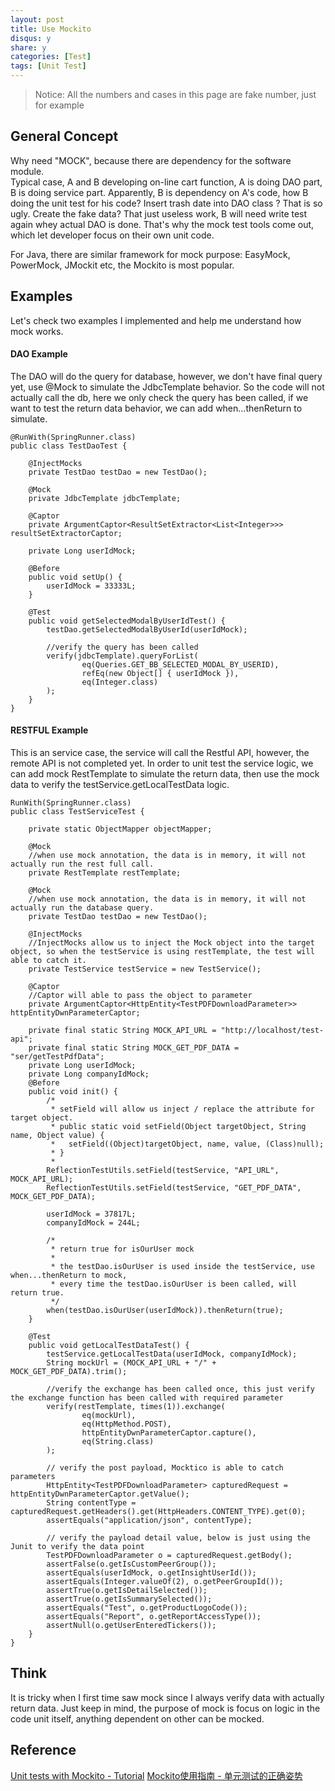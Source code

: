 ```yaml
---
layout: post
title: Use Mockito
disqus: y
share: y
categories: [Test]
tags: [Unit Test]
---
```


> Notice: All the numbers and cases in this page are fake number, just for example

## General Concept
Why need "MOCK", because there are dependency for the software module.   
Typical case, A and B developing on-line cart function, A is doing DAO part, B is doing service part. Apparently, B is dependency on A's code, how B doing the unit test for his code? Insert trash date into DAO class ? That is so ugly. Create the fake data? That just useless work, B will need write test again whey actual DAO is done. That's why the mock test tools come out, which let developer focus on their own unit code.

For Java, there are similar framework for mock purpose: EasyMock, PowerMock, JMockit etc, the Mockito is most popular.

## Examples
Let's check two examples I implemented and help me understand how mock works.

#### DAO Example
The DAO will do the query for database, however, we don't have final query yet, use @Mock to simulate the JdbcTemplate behavior. So the code will not actually call the db, here we only check the query has been called, if we want to test the return data behavior, we can add when...thenReturn to simulate.
```
@RunWith(SpringRunner.class)
public class TestDaoTest {

    @InjectMocks
    private TestDao testDao = new TestDao();

    @Mock
    private JdbcTemplate jdbcTemplate;

    @Captor
    private ArgumentCaptor<ResultSetExtractor<List<Integer>>> resultSetExtractorCaptor;

    private Long userIdMock;

    @Before
    public void setUp() {
        userIdMock = 33333L;
    }

    @Test
    public void getSelectedModalByUserIdTest() {
        testDao.getSelectedModalByUserId(userIdMock);

        //verify the query has been called
        verify(jdbcTemplate).queryForList(
                eq(Queries.GET_BB_SELECTED_MODAL_BY_USERID),
                refEq(new Object[] { userIdMock }),
                eq(Integer.class)
        );
    }
}
```

#### RESTFUL Example
This is an service case, the service will call the Restful API, however, the remote API is not completed yet. In order to unit test the service logic, we can add mock RestTemplate to simulate the return data, then use the mock data to verify the testService.getLocalTestData logic.  
```
RunWith(SpringRunner.class)
public class TestServiceTest {

    private static ObjectMapper objectMapper;

    @Mock
	//when use mock annotation, the data is in memory, it will not actually run the rest full call.
    private RestTemplate restTemplate;

    @Mock
	//when use mock annotation, the data is in memory, it will not actually run the database query.
    private TestDao testDao = new TestDao();

    @InjectMocks
	//InjectMocks allow us to inject the Mock object into the target object, so when the testService is using restTemplate, the test will able to catch it.
    private TestService testService = new TestService();

    @Captor
	//Captor will able to pass the object to parameter
    private ArgumentCaptor<HttpEntity<TestPDFDownloadParameter>> httpEntityDwnParameterCaptor;

    private final static String MOCK_API_URL = "http://localhost/test-api";
    private final static String MOCK_GET_PDF_DATA = "ser/getTestPdfData";
    private Long userIdMock;
    private Long companyIdMock;
    @Before
    public void init() {
		/*
	     * setField will allow us inject / replace the attribute for target object.		
		 * public static void setField(Object targetObject, String name, Object value) {
         *   setField((Object)targetObject, name, value, (Class)null);
         * }
		 *
        ReflectionTestUtils.setField(testService, "API_URL", MOCK_API_URL);
        ReflectionTestUtils.setField(testService, "GET_PDF_DATA", MOCK_GET_PDF_DATA);

        userIdMock = 37817L;
        companyIdMock = 244L;

        /* 
		 * return true for isOurUser mock
		 *
		 * the testDao.isOurUser is used inside the testService, use when...thenReturn to mock,
		 * every time the testDao.isOurUser is been called, will return true.
		 */
        when(testDao.isOurUser(userIdMock)).thenReturn(true);
    }

    @Test
    public void getLocalTestDataTest() {
        testService.getLocalTestData(userIdMock, companyIdMock);
        String mockUrl = (MOCK_API_URL + "/" + MOCK_GET_PDF_DATA).trim();

        //verify the exchange has been called once, this just verify the exchange function has been called with required parameter
        verify(restTemplate, times(1)).exchange(
                eq(mockUrl),
                eq(HttpMethod.POST),
                httpEntityDwnParameterCaptor.capture(),
                eq(String.class)
        );

        // verify the post payload, Mocktico is able to catch parameters
        HttpEntity<TestPDFDownloadParameter> capturedRequest = httpEntityDwnParameterCaptor.getValue();
        String contentType = capturedRequest.getHeaders().get(HttpHeaders.CONTENT_TYPE).get(0);
        assertEquals("application/json", contentType);

        // verify the payload detail value, below is just using the Junit to verify the data point
        TestPDFDownloadParameter o = capturedRequest.getBody();
        assertFalse(o.getIsCustomPeerGroup());
        assertEquals(userIdMock, o.getInsightUserId());
        assertEquals(Integer.valueOf(2), o.getPeerGroupId());
        assertTrue(o.getIsDetailSelected());
        assertTrue(o.getIsSummarySelected());
        assertEquals("Test", o.getProductLogoCode());
        assertEquals("Report", o.getReportAccessType());
        assertNull(o.getUserEnteredTickers());
    }
}
```

## Think
It is tricky when I first time saw mock since I always verify data with actually return data. Just keep in mind, the purpose of mock is focus on logic in the code unit itself, anything dependent on other can be mocked.

## Reference
[Unit tests with Mockito - Tutorial](https://www.vogella.com/tutorials/Mockito/article.html)
[Mockito使用指南 - 单元测试的正确姿势](http://blog.hanschen.site/2016/06/21/mockito.html)